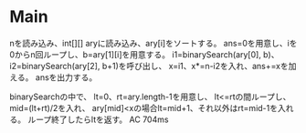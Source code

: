 # Main
nを読み込み、int[][] aryに読み込み、ary[i]をソートする。
ans=0を用意し、iを0からn回ループし、b=ary[1][i]を用意する。
i1=binarySearch(ary[0], b)、i2=binarySearch(ary[2], b+1)を呼び出し、
x=i1、x*=n-i2を入れ、ans+=xを加える。
ansを出力する。

binarySearchの中で、
lt=0、rt=ary.length-1を用意し、
lt<=rtの間ループし、mid=(lt+rt)/2を入れ、
ary[mid]<xの場合lt=mid+1、それ以外はrt=mid-1を入れる。
ループ終了したらltを返す。
AC 704ms
